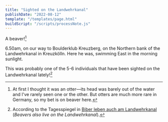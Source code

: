 ```yaml
---
title: "Sighted on the Landwehrkanal"
publishDate: "2022-08-12"
template: "/templates/page.html"
buildScript: "/scripts/processNote.js"
---
```


A beaver![^1]

6.50am, on our way to Boulderklub Kreuzberg, on the Northern bank of the Landwehrkanal in Kreuzkölln. Here he was, swimming East in the morning sunlight.

This was probably one of the 5-6 individuals that have been sighted on the Landwehrkanal lately![^2]

[^1]: At first I thought it was an otter—its head was barely out of the water and I've rarely seen one or the other. But otters are much more rare in Germany, so my bet is on beaver here.
[^2]: According to the Tagesspiegel in [Biber leben auch am Landwehrkanal](https://www.tagesspiegel.de/berlin/bezirke/das-wilde-berlin-kreuzberg-biber-leben-auch-am-landwehrkanal/26864034.html) (_Beavers also live on the Landwehrkanal_).
